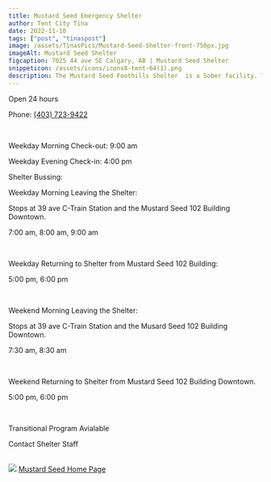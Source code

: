 ```yaml
---
title: Mustard Seed Emergency Shelter
author: Tent City Tina
date: 2022-11-10
tags: ["post", "tinaspost"]
image: /assets/TinasPics/Mustard-Seed-Shelter-front-750px.jpg
imageAlt: Mustard Seed Shelter
figcaption: 7025 44 ave SE Calgary, AB | Mustard Seed Shelter 
snippeticon: /assets/icons/icons8-tent-64(1).png
description: The Mustard Seed Foothills Shelter  is a Sober facility. 7025 44 ave SE Calgary, AB T2C 4E8
---
```

<p class="subHeader">
Open 24 hours
</p>
<p>
Phone: <a href="tel:403-723-9422">(403) 723-9422</a>
</p>
<br>
<p>
Weekday Morning Check-out: 9:00 am
</p>
<p>
Weekday Evening Check-in: 4:00 pm
</p>
<div class="post__body">
<p class="subHeader">
Shelter Bussing:
</p>

<p>
Weekday Morning Leaving the Shelter: 
</p>
<p>
Stops at 39 ave C-Train Station and the Mustard Seed 102 Building Downtown.
</p>
<p>
7:00 am, 8:00 am, 9:00 am 
</p>
<br>
<p>
Weekday Returning to Shelter from Mustard Seed 102 Building:
</p>
<p>
5:00 pm, 6:00 pm
</p>
<br>
<p>
Weekend Morning Leaving the Shelter:
</p>
<p>
Stops at 39 ave C-Train Station and the Musard Seed 102 Building Downtown.
</p>
<p>
7:30 am, 8:30 am
</p>
<br>
<p>
Weekend Returning to Shelter from Mustard Seed 102 Building Downtown.
</p>
<p>
5:00 pm, 6:00 pm
</p>

<br>
<p class="subHeader">
Transitional Program Avialable
</p>
<p>
Contact Shelter Staff
</p>

<br>
<div class="post__link">
<img src="/assets/TinasPics/Mustard Seed Logo.jpg">
<a class="" href="https://theseed.ca" target="_blank">Mustard Seed Home Page</a>
</div>